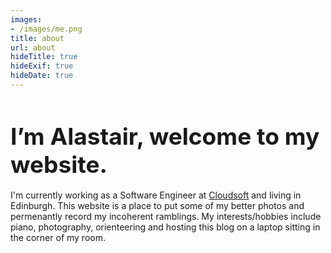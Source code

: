 ```yaml
---
images:
- /images/me.png
title: about
url: about
hideTitle: true
hideExif: true
hideDate: true
---
```


<div align="left-aligned">
	<h2 style="font-size: 2.65em; margin-bottom: .5em"> I’m Alastair, welcome to my website.</h2>
	<p style="margin-bottom: .5em"> I'm currently working as a Software Engineer at <a href="https://cloudsoft.io/">Cloudsoft</a> and living in Edinburgh. This website is a place to put some of my better photos and permenantly record my incoherent ramblings. My interests/hobbies include piano, photography, orienteering and hosting this blog on a laptop sitting in the corner of my room.</p>
<!-- <a target="_blank" href="https://aflynn.uk/tags/art/" style="color: var(--main);" onmouseover="this.style.color='var(--dark)'" onmouseout="this.style.color='var(--main)'">art</a>
	<div class="row">
		<div class="column">
			<h5>I enjoy...</h5>
			<ul>
				<li>Cheese Boards</li>
			</ul>
		</div>
		<div class="column">
			<h5>I’m learning...</h5>
			<ul>
				<li>Spanish</li>
			</ul>
		</div>
	</div>  -->
</div>
